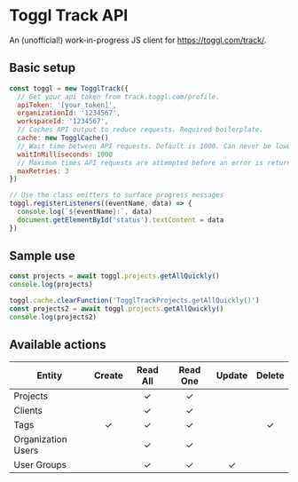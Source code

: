 # Toggl Track API

An (unofficial!) work-in-progress JS client for https://toggl.com/track/.

## Basic setup

```js
const toggl = new TogglTrack({
  // Get your api token from track.toggl.com/profile.
  apiToken: '[your_token]',
  organizationId: '1234567',
  workspaceId: '1234567',
  // Caches API output to reduce requests. Required boilerplate.
  cache: new TogglCache()
  // Wait time between API requests. Default is 1000. Can never be lower than 1000.
  waitInMilliseconds: 1000
  // Maximum times API requests are attempted before an error is returned. Default is 3. Can never be lower than 1.
  maxRetries: 3
})

// Use the class emitters to surface progress messages
toggl.registerListeners((eventName, data) => {
  console.log(`${eventName}:`, data)
  document.getElementById('status').textContent = data
})
```

## Sample use

```js
const projects = await toggl.projects.getAllQuickly()
console.log(projects)

toggl.cache.clearFunction('TogglTrackProjects.getAllQuickly()')
const projects2 = await toggl.projects.getAllQuickly()
console.log(projects2)
```

## Available actions

| Entity             | Create | Read All | Read One | Update | Delete |
| ------------------ | :----: | :------: | :------: | :----: | :----: |
| Projects           |        |    ✓     |    ✓     |        |        |
| Clients            |        |    ✓     |    ✓     |        |        |
| Tags               |   ✓    |    ✓     |    ✓     |        |   ✓    |
| Organization Users |        |    ✓     |    ✓     |        |        |
| User Groups        |        |    ✓     |    ✓     |   ✓    |        |
